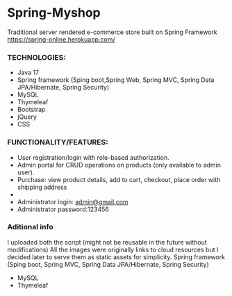 # Spring-Myshop
Traditional server rendered e-commerce store built on Spring Framework
 https://spring-online.herokuapp.com/

### TECHNOLOGIES:
* Java 17
* Spring framework (Sping boot,Spring Web, Spring MVC, Spring Data JPA/Hibernate, Spring Security)
* MySQL
* Thymeleaf
* Bootstrap
* jQuery
* CSS

### FUNCTIONALITY/FEATURES:
* User registration/login with role-based authorization.
* Admin portal for CRUD operations on products (only available to admin user).
* Purchase: view product details, add to cart, checkout, place order with shipping address
* 
* Administrator login: admin@gmail.com
* Administrator password:123456


### Aditional info
I uploaded both the script (might not be reusable in the future without modifications)
All the images were originally links to cloud resources but I decided later to serve them as static assets for simplicity.
Spring framework (Sping boot, Spring MVC, Spring Data JPA/Hibernate, Spring Security)
* MySQL
* Thymeleaf

